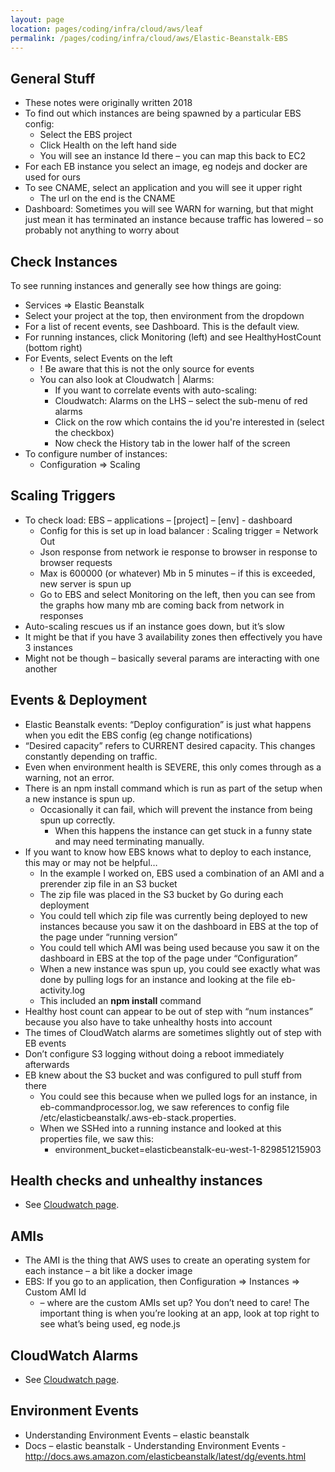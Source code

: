 ```yaml
---
layout: page
location: pages/coding/infra/cloud/aws/leaf
permalink: /pages/coding/infra/cloud/aws/Elastic-Beanstalk-EBS
---
```

## General Stuff

  - These notes were originally written 2018
  - To find out which instances are being spawned by a particular EBS
    config:
      - Select the EBS project
      - Click Health on the left hand side
      - You will see an instance Id there – you can map this back to EC2
  - For each EB instance you select an image, eg nodejs and docker are
    used for ours
  - To see CNAME, select an application and you will see it upper right 
      - The url on the end is the CNAME
  - Dashboard: Sometimes you will see WARN for warning, but that might
    just mean it has terminated an instance because traffic has lowered
    – so probably not anything to worry about

## Check Instances

To see running instances and generally see how things are going:

* Services => Elastic Beanstalk
* Select your project at the top, then environment from the dropdown
*	For a list of recent events, see Dashboard. This is the default view.
* For running instances, click Monitoring (left) and see HealthyHostCount (bottom right)
* For Events, select Events on the left
  *	! Be aware that this is not the only source for events
  *	You can also look at Cloudwatch | Alarms:
    *	If you want to correlate events with auto-scaling:
    *	Cloudwatch: Alarms on the LHS – select the sub-menu of red alarms
    * Click on the row which contains the id you're interested in (select the checkbox)
    *	Now check the History tab in the lower half of the screen
* To configure number of instances:
  * Configuration => Scaling

## Scaling Triggers

- To check load: EBS – applications – \[project\] – \[env\] -
  dashboard
    - Config for this is set up in load balancer : Scaling trigger =
      Network Out
    - Json response from network ie response to browser in response to
      browser requests
    - Max is 600000 (or whatever) Mb in 5 minutes – if this is
      exceeded, new server is spun up
    - Go to EBS and select Monitoring on the left, then you can see
      from the graphs how many mb are coming back from network in
      responses
-	Auto-scaling rescues us if an instance goes down, but it’s slow
  -	It might be that if you have 3 availability zones then effectively you have 3 instances
  -	Might not be though – basically several params are interacting with one another


## Events & Deployment

  - Elastic Beanstalk events: “Deploy configuration” is just what
    happens when you edit the EBS config (eg change notifications)
  - “Desired capacity” refers to CURRENT desired capacity. This changes
    constantly depending on traffic.
  - Even when environment health is SEVERE, this only comes through as a
    warning, not an error.
  - There is an npm install command which is run as part of the setup
    when a new instance is spun up.
      - Occasionally it can fail, which will prevent the instance from
        being spun up correctly.
          - When this happens the instance can get stuck in a funny
            state and may need terminating manually.
  - If you want to know how EBS knows what to deploy to each instance,
    this may or may not be helpful…
      - In the example I worked on, EBS used a combination of an AMI and
        a prerender zip file in an S3 bucket
      - The zip file was placed in the S3 bucket by Go during each
        deployment
      - You could tell which zip file was currently being deployed to
        new instances because you saw it on the dashboard in EBS at the
        top of the page under “running version”
      - You could tell which AMI was being used because you saw it on
        the dashboard in EBS at the top of the page under
        “Configuration”
      - When a new instance was spun up, you could see exactly what was
        done by pulling logs for an instance and looking at the file
        eb-activity.log
      - This included an **npm install** command
  - Healthy host count can appear to be out of step with “num instances”
    because you also have to take unhealthy hosts into account
  - The times of CloudWatch alarms are sometimes slightly out of step
    with EB events
  - Don’t configure S3 logging without doing a reboot immediately
    afterwards
  - EB knew about the S3 bucket and was configured to pull stuff from
    there
      - You could see this because when we pulled logs for an instance,
        in eb-commandprocessor.log, we saw references to config file
        /etc/elasticbeanstalk/.aws-eb-stack.properties.
      - When we SSHed into a running instance and looked at this
        properties file, we saw this:
          - environment\_bucket=elasticbeanstalk-eu-west-1-829851215903

## Health checks and unhealthy instances

- See [Cloudwatch page](/pages/coding/infra/cloud/aws/Cloudwatch#health-checks-and-unhealthy-instances).

## AMIs

  - The AMI is the thing that AWS uses to create an operating system for
    each instance – a bit like a docker image
  - EBS: If you go to an application, then Configuration => Instances =>
    Custom AMI Id
      - – where are the custom AMIs set up? You don’t need to care\! The
        important thing is when you’re looking at an app, look at top
        right to see what’s being used, eg node.js

## CloudWatch Alarms

- See [Cloudwatch page](/pages/coding/infra/cloud/aws/Cloudwatch#cloudwatch-alarms).

## Environment Events

*	Understanding Environment Events – elastic beanstalk
  *	Docs – elastic beanstalk - Understanding Environment Events - http://docs.aws.amazon.com/elasticbeanstalk/latest/dg/events.html
